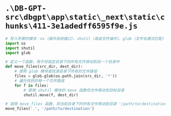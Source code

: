 # `.\DB-GPT-src\dbgpt\app\static\_next\static\chunks\411-3e1adedff6595f9e.js`

```py
# 导入所需的模块：os（操作系统接口）、shutil（高级文件操作）、glob（文件名模式匹配）
import os
import shutil
import glob

# 定义一个函数，用于将指定目录下的所有文件移动到另一个目录中
def move_files(src_dir, dest_dir):
    # 使用 glob 模块查找源目录下所有的文件路径
    files = glob.glob(os.path.join(src_dir, '*'))
    # 遍历找到的每一个文件路径
    for f in files:
        # 使用 shutil 模块的 move 函数将文件移动到目标目录
        shutil.move(f, dest_dir)

# 调用 move_files 函数，将当前目录下的所有文件移动到目录 '/path/to/destination'
move_files('.', '/path/to/destination')
```